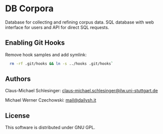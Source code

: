# DB Corpora

Database for collecting and refining corpus data. SQL database with web interface for users and API for direct SQL requests.

## Enabling Git Hooks

Remove hook samples and add symlink:

```bash
  rm -rf .git/hooks && ln -s ../hooks .git/hooks`
```

## Authors

Claus-Michael Schlesinger: 
<claus-michael.schlesinger@ilw.uni-stuttgart.de>

Michael Werner Czechowski: 
<mail@dailysh.it>

## License
This software is distributed under GNU GPL.